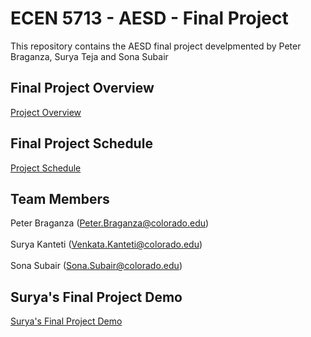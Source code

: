 # ECEN 5713 - AESD - Final Project
This repository contains the AESD final project develpmented by Peter Braganza, Surya Teja and Sona Subair

## Final Project Overview 
[Project Overview](https://github.com/cu-ecen-aeld/final-project-PeterBraganza/wiki/Project-Overview)
## Final Project Schedule
[Project Schedule](https://github.com/cu-ecen-aeld/final-project-PeterBraganza/wiki/Schedule)

## Team Members

Peter Braganza (Peter.Braganza@colorado.edu)<br><br>
Surya Kanteti (Venkata.Kanteti@colorado.edu)<br><br>
Sona Subair (Sona.Subair@colorado.edu)

## Surya's Final Project Demo
[Surya's Final Project Demo](https://github.com/cu-ecen-aeld/final-project-suryakanteti/wiki/Surya's-Final-Project-Video)
